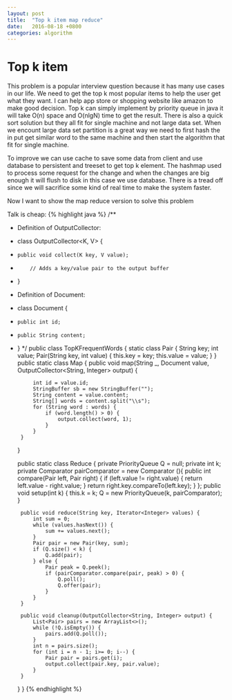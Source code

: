 ```yaml
---
layout: post
title:  "Top k item map reduce"
date:   2016-08-18 +0800
categories: algorithm
---
```


# Top k item

This problem is a popular interview question because it has many use cases in our life. We need to get the top k most popular items to help the user get what they want. I can help app store or shopping website like amazon to make good decision. Top k can simply implement by priority queue in java it will take O(n) space and O(nlgN) time to get the result. There is also a quick sort solution but they all fit for single machine and not large data set. When we encount large data set partition is a great way we need to first hash the in put get similar word to the same machine and then start the algorithm that fit for single machine. 

To improve we can use cache to save some data from client and use database to persistent and treeset to get top k element. The hashmap used to process some request for the change and when the changes are big enough it will flush to disk in this case we use database. There is a tread off since we will sacrifice some kind of real time to make the system faster.

Now I want to show the map reduce version to solve this problem


 Talk is cheap:
{% highlight java %}
/**
 * Definition of OutputCollector:
 * class OutputCollector<K, V> {
 *     public void collect(K key, V value);
 *         // Adds a key/value pair to the output buffer
 * }
 * Definition of Document:
 * class Document {
 *     public int id;
 *     public String content;
 * }
 */
public class TopKFrequentWords {
    static class Pair {
        String key;
        int value;
        Pair(String key, int value) {
            this.key = key;
            this.value = value;
        }
    }
    public static class Map {
        public void map(String _, Document value,
                        OutputCollector<String, Integer> output) {
           
            int id = value.id;
            StringBuffer sb = new StringBuffer("");
            String content = value.content;
            String[] words = content.split("\\s");
            for (String word : words) {
                if (word.length() > 0) {
                    output.collect(word, 1);
                }
            }
        }
    }

    public static class Reduce {
        private PriorityQueue<Pair> Q = null;
        private int k;
        private Comparator<Pair> pairComparator = new Comparator<Pair> (){
            public int compare(Pair left, Pair right) {
                if (left.value != right.value) {
                    return left.value - right.value;
                }
                return right.key.compareTo(left.key);
            }
        };
        public void setup(int k) {
            this.k = k;
            Q = new PriorityQueue<Pair>(k, pairComparator);
        }   

        public void reduce(String key, Iterator<Integer> values) {
            int sum = 0;
            while (values.hasNext()) {
                sum += values.next();
            }
            Pair pair = new Pair(key, sum);
            if (Q.size() < k) {
                Q.add(pair);
            } else {
                Pair peak = Q.peek();
                if (pairComparator.compare(pair, peak) > 0) {
                    Q.poll();
                    Q.offer(pair);
                }
            }
        }

        public void cleanup(OutputCollector<String, Integer> output) {
            List<Pair> pairs = new ArrayList<>();
            while (!Q.isEmpty()) {
                pairs.add(Q.poll());
            }
            int n = pairs.size();
            for (int i = n - 1; i>= 0; i--) {
                Pair pair = pairs.get(i);
                output.collect(pair.key, pair.value);
            }
        }
    }
}
{% endhighlight %}

